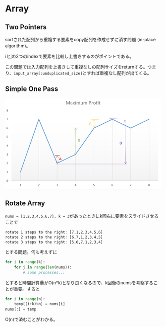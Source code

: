 # Array
## Two Pointers
sortされた配列から重複する要素をcopy配列を作成せずに消す問題 (in-place algorithm)。

iとjの2つのindexで要素を比較し上書きするのがポイントである。

この問題では入力配列を上書きして重複なしの配列サイズをreturnする。つまり、`input_array[:unduplicated_size]`とすれば重複なし配列が出てくる。

## Simple One Pass
![Simple One Pass](images/122_maxprofit_2.png)

## Rotate Array
`nums = [1,2,3,4,5,6,7], k = 3`があったときにk回右に要素をスライドさせることで
```
rotate 1 steps to the right: [7,1,2,3,4,5,6]
rotate 2 steps to the right: [6,7,1,2,3,4,5]
rotate 3 steps to the right: [5,6,7,1,2,3,4]
```
とする問題。何も考えずに
```python
for i in range(k):
    for j in range(len(nums)):
        # some processes...
```
とすると時間計算量がO(n*k)となり良くなるので、k回後のnumsを考察することが重要。すると
```python
for i in range(n):
    temp[(i+k)%n] = nums[i]
nums[:] = temp
```
O(n)で済むことがわかる。